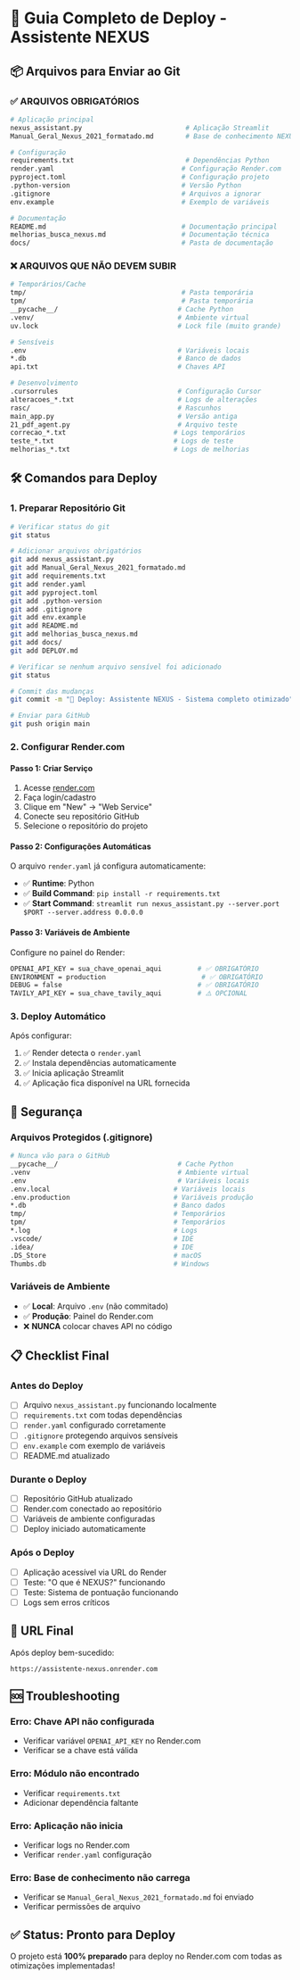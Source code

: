 # 🚀 Guia Completo de Deploy - Assistente NEXUS

## 📦 Arquivos para Enviar ao Git

### ✅ **ARQUIVOS OBRIGATÓRIOS**

```bash
# Aplicação principal
nexus_assistant.py                          # Aplicação Streamlit
Manual_Geral_Nexus_2021_formatado.md        # Base de conhecimento NEXUS

# Configuração
requirements.txt                            # Dependências Python
render.yaml                                # Configuração Render.com
pyproject.toml                             # Configuração projeto
.python-version                            # Versão Python
.gitignore                                 # Arquivos a ignorar
env.example                                # Exemplo de variáveis

# Documentação
README.md                                  # Documentação principal
melhorias_busca_nexus.md                   # Documentação técnica
docs/                                      # Pasta de documentação
```

### ❌ **ARQUIVOS QUE NÃO DEVEM SUBIR**

```bash
# Temporários/Cache
tmp/                                       # Pasta temporária
tpm/                                       # Pasta temporária
__pycache__/                              # Cache Python
.venv/                                    # Ambiente virtual
uv.lock                                   # Lock file (muito grande)

# Sensíveis
.env                                      # Variáveis locais
*.db                                      # Banco de dados
api.txt                                   # Chaves API

# Desenvolvimento
.cursorrules                              # Configuração Cursor
alteracoes_*.txt                          # Logs de alterações
rasc/                                     # Rascunhos
main_app.py                               # Versão antiga
21_pdf_agent.py                           # Arquivo teste
correcao_*.txt                           # Logs temporários
teste_*.txt                              # Logs de teste
melhorias_*.txt                          # Logs de melhorias
```

## 🛠️ Comandos para Deploy

### 1. **Preparar Repositório Git**

```bash
# Verificar status do git
git status

# Adicionar arquivos obrigatórios
git add nexus_assistant.py
git add Manual_Geral_Nexus_2021_formatado.md
git add requirements.txt
git add render.yaml
git add pyproject.toml
git add .python-version
git add .gitignore
git add env.example
git add README.md
git add melhorias_busca_nexus.md
git add docs/
git add DEPLOY.md

# Verificar se nenhum arquivo sensível foi adicionado
git status

# Commit das mudanças
git commit -m "🚀 Deploy: Assistente NEXUS - Sistema completo otimizado"

# Enviar para GitHub
git push origin main
```

### 2. **Configurar Render.com**

#### **Passo 1: Criar Serviço**
1. Acesse [render.com](https://render.com)
2. Faça login/cadastro
3. Clique em "New" → "Web Service"
4. Conecte seu repositório GitHub
5. Selecione o repositório do projeto

#### **Passo 2: Configurações Automáticas**
O arquivo `render.yaml` já configura automaticamente:
- ✅ **Runtime**: Python
- ✅ **Build Command**: `pip install -r requirements.txt`  
- ✅ **Start Command**: `streamlit run nexus_assistant.py --server.port $PORT --server.address 0.0.0.0`

#### **Passo 3: Variáveis de Ambiente**
Configure no painel do Render:

```bash
OPENAI_API_KEY = sua_chave_openai_aqui         # ✅ OBRIGATÓRIO
ENVIRONMENT = production                        # ✅ OBRIGATÓRIO  
DEBUG = false                                  # ✅ OBRIGATÓRIO
TAVILY_API_KEY = sua_chave_tavily_aqui         # ⚠️ OPCIONAL
```

### 3. **Deploy Automático**

Após configurar:
1. ✅ Render detecta o `render.yaml`
2. ✅ Instala dependências automaticamente
3. ✅ Inicia aplicação Streamlit
4. ✅ Aplicação fica disponível na URL fornecida

## 🔐 Segurança

### **Arquivos Protegidos (.gitignore)**
```bash
# Nunca vão para o GitHub
__pycache__/                              # Cache Python
.venv                                     # Ambiente virtual
.env                                      # Variáveis locais
.env.local                               # Variáveis locais
.env.production                          # Variáveis produção
*.db                                     # Banco dados
tmp/                                     # Temporários
tpm/                                     # Temporários
*.log                                    # Logs
.vscode/                                 # IDE
.idea/                                   # IDE
.DS_Store                                # macOS
Thumbs.db                                # Windows
```

### **Variáveis de Ambiente**
- ✅ **Local**: Arquivo `.env` (não commitado)
- ✅ **Produção**: Painel do Render.com
- ❌ **NUNCA** colocar chaves API no código

## 📋 Checklist Final

### **Antes do Deploy**
- [ ] Arquivo `nexus_assistant.py` funcionando localmente
- [ ] `requirements.txt` com todas dependências
- [ ] `render.yaml` configurado corretamente
- [ ] `.gitignore` protegendo arquivos sensíveis
- [ ] `env.example` com exemplo de variáveis
- [ ] README.md atualizado

### **Durante o Deploy**
- [ ] Repositório GitHub atualizado
- [ ] Render.com conectado ao repositório
- [ ] Variáveis de ambiente configuradas
- [ ] Deploy iniciado automaticamente

### **Após o Deploy**
- [ ] Aplicação acessível via URL do Render
- [ ] Teste: "O que é NEXUS?" funcionando
- [ ] Teste: Sistema de pontuação funcionando
- [ ] Logs sem erros críticos

## 🎯 URL Final

Após deploy bem-sucedido:
```
https://assistente-nexus.onrender.com
```

## 🆘 Troubleshooting

### **Erro: Chave API não configurada**
- Verificar variável `OPENAI_API_KEY` no Render.com
- Verificar se a chave está válida

### **Erro: Módulo não encontrado**
- Verificar `requirements.txt`
- Adicionar dependência faltante

### **Erro: Aplicação não inicia**
- Verificar logs no Render.com
- Verificar `render.yaml` configuração

### **Erro: Base de conhecimento não carrega**
- Verificar se `Manual_Geral_Nexus_2021_formatado.md` foi enviado
- Verificar permissões de arquivo

## ✅ Status: Pronto para Deploy

O projeto está **100% preparado** para deploy no Render.com com todas as otimizações implementadas!